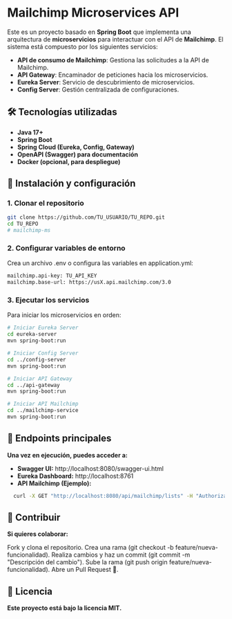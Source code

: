 # Mailchimp Microservices API

Este es un proyecto basado en **Spring Boot** que implementa una arquitectura de **microservicios** para interactuar con el API de **Mailchimp**. El sistema está compuesto por los siguientes servicios:

- **API de consumo de Mailchimp**: Gestiona las solicitudes a la API de Mailchimp.
- **API Gateway**: Encaminador de peticiones hacia los microservicios.
- **Eureka Server**: Servicio de descubrimiento de microservicios.
- **Config Server**: Gestión centralizada de configuraciones.

## 🛠 Tecnologías utilizadas
- **Java 17+**
- **Spring Boot**
- **Spring Cloud (Eureka, Config, Gateway)**
- **OpenAPI (Swagger) para documentación**
- **Docker (opcional, para despliegue)**

## 🚀 Instalación y configuración

### 1. Clonar el repositorio
```sh
git clone https://github.com/TU_USUARIO/TU_REPO.git
cd TU_REPO
# mailchimp-ms
```

### 2.  Configurar variables de entorno
Crea un archivo .env o configura las variables en application.yml:
```sh
mailchimp.api-key: TU_API_KEY
mailchimp.base-url: https://usX.api.mailchimp.com/3.0
```

### 3. Ejecutar los servicios
Para iniciar los microservicios en orden:
```sh
# Iniciar Eureka Server
cd eureka-server
mvn spring-boot:run

# Iniciar Config Server
cd ../config-server
mvn spring-boot:run

# Iniciar API Gateway
cd ../api-gateway
mvn spring-boot:run

# Iniciar API Mailchimp
cd ../mailchimp-service
mvn spring-boot:run
```

## 📌 Endpoints principales
**Una vez en ejecución, puedes acceder a:**

- **Swagger UI:** http://localhost:8080/swagger-ui.html
- **Eureka Dashboard:** http://localhost:8761
- **API Mailchimp (Ejemplo):**
```sh
  curl -X GET "http://localhost:8080/api/mailchimp/lists" -H "Authorization: Bearer TU_API_KEY"
```

## 🤝 Contribuir
**Si quieres colaborar:**

Fork y clona el repositorio.
Crea una rama (git checkout -b feature/nueva-funcionalidad).
Realiza cambios y haz un commit (git commit -m "Descripción del cambio").
Sube la rama (git push origin feature/nueva-funcionalidad).
Abre un Pull Request 🚀.

## 📄 Licencia
**Este proyecto está bajo la licencia MIT.**
